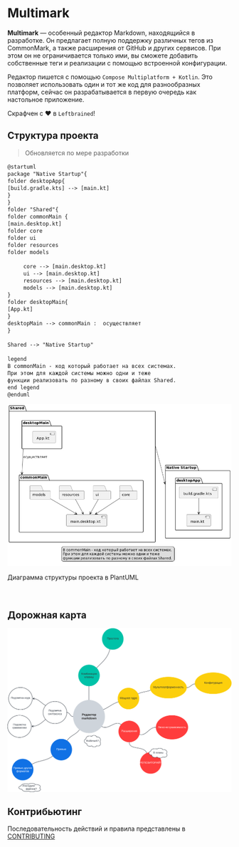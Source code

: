 # Multimark

**Multimark** — особенный редактор Markdown, находящийся в разработке. Он предлагает полную поддержку различных
тегов из CommonMark, а также расширения от GitHub и других сервисов. При этом он не ограничивается
только ими, вы сможете добавить собственные теги и реализации с помощью встроенной конфигурации.

Редактор пишется с помощью `Compose Multiplatform + Kotlin`. Это позволяет использовать один и тот
же код для разнообразных платформ, сейчас он разрабатывается в первую очередь как настольное
приложение.

Скрафчен с :heart: в `Leftbrained`!

[comment]: <> (Необходимо обновлять по степени изменения во время разработки)

## Структура проекта

> Обновляется по мере разработки

```plantuml
@startuml
package "Native Startup"{
folder desktopApp{
[build.gradle.kts] --> [main.kt]
}
}
folder "Shared"{
folder commonMain {
[main.desktop.kt]
folder core
folder ui
folder resources
folder models

     core --> [main.desktop.kt]
     ui --> [main.desktop.kt]
     resources --> [main.desktop.kt]
     models --> [main.desktop.kt]
}
folder desktopMain{
[App.kt]
}
desktopMain --> commonMain :  осуществляет
}

Shared --> "Native Startup"

legend
В commonMain - код который работает на всех системах.
При этом для каждой системы можно одни и теже
функции реализовать по разному в своих файлах Shared.
end legend
@enduml
```

![Диаграмма структуры проекта в PlantUML](images/structure.jpg)

<figcaption>Диаграмма структуры проекта в PlantUML</figcaption>

<br/>
<br/>

## Дорожная карта

![Дорожная карта](images/roadmap.png)

## Контрибьютинг

Последовательность действий и правила представлены в [CONTRIBUTING](etc/CONTRIBUTING.md)
